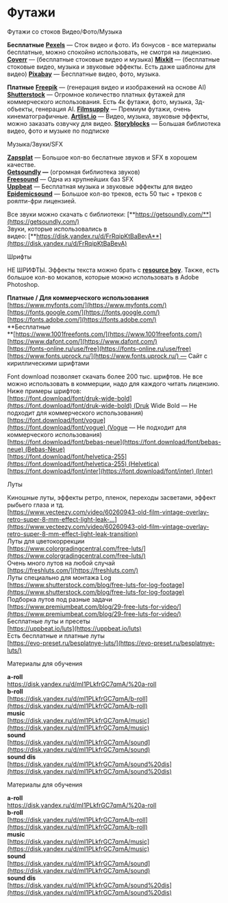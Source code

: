 # Футажи 
Футажи со стоков Видео/Фото/Музыка

**Бесплатные**
[**Pexels**](https://www.pexels.com/) — Сток видео и фото. Из бонусов - все материалы бесплатные, можно спокойно использовать, не смотря на лицензию.
**[Coverr](https://coverr.co/)** — (бесплатные стоковые видео и музыка)
**[Mixkit](https://mixkit.co/)** — (бесплатные стоковые видео, музыка и звуковые эффекты. Есть даже шаблоны для видео)
**[Pixabay](https://pixabay.com/)** — Бесплатные видео, фото, музыка.

**Платные**
**[Freepik](https://www.freepik.com/)** — (генерация видео и изображений на основе AI)
**[Shutterstock](https://www.shutterstock.com/)** — Огромное количество платных футажей для коммерческого использования. Есть 4к футажи, фото, музыка, 3д-объекты, генерация AI.
**[Filmsupply](https://www.filmsupply.com/)** — Премиум футажи, очень кинематографичные.
**[Artlist.io](https://artlist.io/stock-footage)** — Видео, музыка, звуковые эффекты, можно заказать озвучку для видео.
**[Storyblocks](https://www.storyblocks.com/)** — Большая библиотека видео, фото и музыке по подписке
  
Музыка/Звуки/SFX

**[Zapsplat](https://www.zapsplat.com/)** — Большое кол-во беслатные звуков и SFX в хорошем качестве.  
**[Getsoundly](https://getsoundly.com/) —** (огромная библиотека звуков)  
**[Freesound](https://freesound.org/)** — Одна из крупнейших баз SFX  
**[Uppbeat](https://uppbeat.io/)** — Бесплатная музыка и звуковые эффекты для видео  
**[Epidemicsound](https://www.epidemicsound.com/)** — Большое кол-во треков, есть 50 тыс + треков с роялти-фри лицензией.  
  
Все звуки можно скачать с библиотеки: [**https://getsoundly.com/**](https://getsoundly.com/)  
Звуки, которые использовались в видео: [**https://disk.yandex.ru/d/FrRqipKtBaBevA**](https://disk.yandex.ru/d/FrRqipKtBaBevA)

Шрифты

НЕ ШРИФТЫ. Эффекты текста можно брать с **[resource boy](https://resourceboy.com/)**. Также, есть большое кол-во мокапов, которые можно использовать в Adobe Photoshop.  
  

**Платные / Для коммерческого использования**  
[https://www.myfonts.com/](https://www.myfonts.com/)  
[https://fonts.google.com/](https://fonts.google.com/)  
[https://fonts.adobe.com/](https://fonts.adobe.com/)  
**Бесплатные  
**[https://www.1001freefonts.com/](https://www.1001freefonts.com/)  
[https://www.dafont.com/](https://www.dafont.com/)  
[https://fonts-online.ru/use/free](https://fonts-online.ru/use/free)  
[https://www.fonts.uprock.ru/](https://www.fonts.uprock.ru/) — Сайт с кириллическими шрифтами

  
Font download позволяет скачать более 200 тыс. шрифтов. Не все можно использовать в коммерции, надо для каждого читать лицензию. Ниже примеры шрифтов:  
[https://font.download/font/druk-wide-bold](https://font.download/font/druk-wide-bold) (Druk Wide Bold — Не подходит для коммерческого использования)  
[https://font.download/font/vogue](https://font.download/font/vogue) (Vogue — Не подходит для коммерческого использования)  
[https://font.download/font/bebas-neue](https://font.download/font/bebas-neue) (Bebas-Neue)  
[https://font.download/font/helvetica-255](https://font.download/font/helvetica-255) (Helvetica)  
[https://font.download/font/inter](https://font.download/font/inter) (Inter)

Луты

Киношные луты, эффекты ретро, пленок, переходы засветами, эффект рыбьего глаза и тд.  
[https://www.vecteezy.com/video/60260943-old-film-vintage-overlay-retro-super-8-mm-effect-light-leak-...](https://www.vecteezy.com/video/60260943-old-film-vintage-overlay-retro-super-8-mm-effect-light-leak-transition)  
Луты для цветокоррекции  
[https://www.colorgradingcentral.com/free-luts/](https://www.colorgradingcentral.com/free-luts/)  
Очень много лутов на любой случай  
[https://freshluts.com/](https://freshluts.com/)  
Луты специально для монтажа Log  
[https://www.shutterstock.com/blog/free-luts-for-log-footage](https://www.shutterstock.com/blog/free-luts-for-log-footage)  
Подборка лутов под разные задачи  
[https://www.premiumbeat.com/blog/29-free-luts-for-video/](https://www.premiumbeat.com/blog/29-free-luts-for-video/)  
Бесплатные луты и пресеты  
[https://uppbeat.io/luts](https://uppbeat.io/luts)  
Есть бесплатные и платные луты  
[https://evo-preset.ru/besplatnye-luts/](https://evo-preset.ru/besplatnye-luts/)

Материалы для обучения

**a-roll**  
[https://disk.yandex.ru/d/mI1PLkfrGC7qmA/%20a-roll  
](https://disk.yandex.ru/d/mI1PLkfrGC7qmA/%20a-roll)**b-roll**  
[https://disk.yandex.ru/d/mI1PLkfrGC7qmA/b-roll](https://disk.yandex.ru/d/mI1PLkfrGC7qmA/b-roll)  
**music**  
[https://disk.yandex.ru/d/mI1PLkfrGC7qmA/music](https://disk.yandex.ru/d/mI1PLkfrGC7qmA/music)  
**sound**  
[https://disk.yandex.ru/d/mI1PLkfrGC7qmA/sound](https://disk.yandex.ru/d/mI1PLkfrGC7qmA/sound)  
**sound dis**  
[](https://disk.yandex.ru/d/mI1PLkfrGC7qmA/sound%20dis)[https://disk.yandex.ru/d/mI1PLkfrGC7qmA/sound%20dis](https://disk.yandex.ru/d/mI1PLkfrGC7qmA/sound%20dis)

Материалы для обучения

**a-roll**  
[https://disk.yandex.ru/d/mI1PLkfrGC7qmA/%20a-roll  
](https://disk.yandex.ru/d/mI1PLkfrGC7qmA/%20a-roll)**b-roll**  
[https://disk.yandex.ru/d/mI1PLkfrGC7qmA/b-roll](https://disk.yandex.ru/d/mI1PLkfrGC7qmA/b-roll)  
**music**  
[https://disk.yandex.ru/d/mI1PLkfrGC7qmA/music](https://disk.yandex.ru/d/mI1PLkfrGC7qmA/music)  
**sound**  
[https://disk.yandex.ru/d/mI1PLkfrGC7qmA/sound](https://disk.yandex.ru/d/mI1PLkfrGC7qmA/sound)  
**sound dis**  
[](https://disk.yandex.ru/d/mI1PLkfrGC7qmA/sound%20dis)[https://disk.yandex.ru/d/mI1PLkfrGC7qmA/sound%20dis](https://disk.yandex.ru/d/mI1PLkfrGC7qmA/sound%20dis)